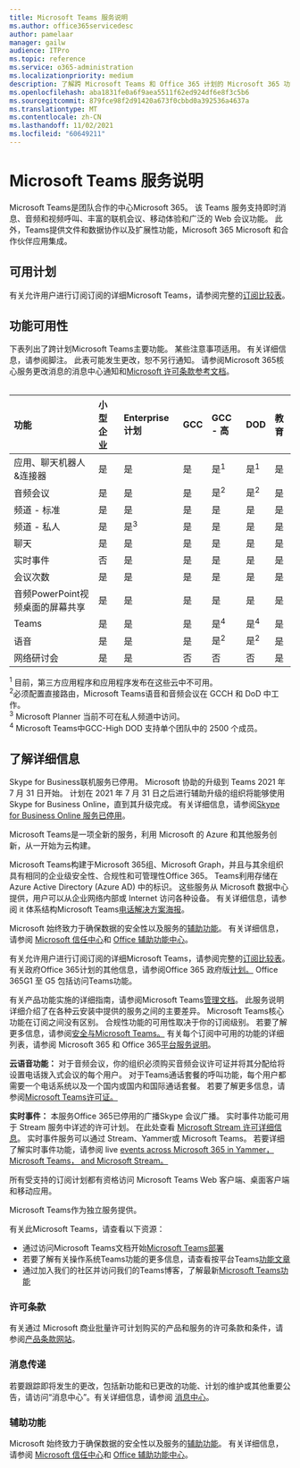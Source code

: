```yaml
---
title: Microsoft Teams 服务说明
ms.author: office365servicedesc
author: pamelaar
manager: gailw
audience: ITPro
ms.topic: reference
ms.service: o365-administration
ms.localizationpriority: medium
description: 了解跨 Microsoft Teams 和 Office 365 计划的 Microsoft 365 功能可用性。
ms.openlocfilehash: aba1831fe0a6f9aea5511f62ed924df6e8f3c5b6
ms.sourcegitcommit: 879fce98f2d91420a673f0cbbd0a392536a4637a
ms.translationtype: MT
ms.contentlocale: zh-CN
ms.lasthandoff: 11/02/2021
ms.locfileid: "60649211"
---
```

# <a name="microsoft-teams-service-description"></a>Microsoft Teams 服务说明

Microsoft Teams是团队合作的中心Microsoft 365。 该 Teams 服务支持即时消息、音频和视频呼叫、丰富的联机会议、移动体验和广泛的 Web 会议功能。 此外，Teams提供文件和数据协作以及扩展性功能，Microsoft 365 Microsoft 和合作伙伴应用集成。

## <a name="available-plans"></a>可用计划

有关允许用户进行订阅订阅的详细Microsoft Teams，请参阅完整的[订阅比较表](https://go.microsoft.com/fwlink/?linkid=2139145)。

## <a name="feature-availability"></a>功能可用性

下表列出了跨计划Microsoft Teams主要功能。 某些注意事项适用。 有关详细信息，请参阅脚注。 此表可能发生更改，恕不另行通知。 请参阅Microsoft 365核心服务更改消息的消息中心通知和[Microsoft 许可条款参考文档](https://www.microsoft.com/licensing/product-licensing/products)。<br><br>

| 功能 | 小型企业 | Enterprise计划 | GCC | GCC - 高 | DOD | 教育 |
| :----- | :----- | :----- | :----- | :----- | :----- | :----- |
| 应用、聊天机器人&连接器 | 是 | 是 | 是 | 是<sup>1</sup> | 是<sup>1</sup> | 是 |
| 音频会议 | 是 | 是 | 是 | 是<sup>2</sup> | 是<sup>2</sup> | 是 |
| 频道 - 标准 | 是 | 是 | 是 | 是 | 是 | 是 |
| 频道 - 私人 | 是 | 是<sup>3</sup> | 是 | 是 | 是 | 是 |
| 聊天 | 是 | 是 | 是 | 是 | 是 | 是 |
| 实时事件 | 否 | 是 | 是 | 是 | 是 | 是 |
| 会议次数 | 是 | 是 | 是 | 是 | 是 | 是 |
| 音频PowerPoint视频桌面的屏幕共享 | 是 | 是 | 是 | 是 | 是 | 是 |
| Teams | 是 | 是 | 是 | 是<sup>4</sup> | 是<sup>4</sup> | 是 |
| 语音 | 是 | 是 | 是 | 是<sup>2</sup> | 是<sup>2</sup> | 是 |
| 网络研讨会 | 是 | 是 | 否 | 否 | 否 | 是 |

<sup>1</sup> 目前，第三方应用程序和应用程序发布在这些云中不可用。 <br/>
<sup>2</sup>必须配置直接路由，Microsoft Teams语音和音频会议在 GCCH 和 DoD 中工作。 <br/>
<sup>3</sup> Microsoft Planner 当前不可在私人频道中访问。 <br/>
<sup>4</sup> Microsoft Teams中GCC-High DOD 支持单个团队中的 2500 个成员。

## <a name="learn-more"></a>了解详细信息

Skype for Business联机服务已停用。 Microsoft 协助的升级到 Teams 2021 年 7 月 31 日开始。 计划在 2021 年 7 月 31 日之后进行辅助升级的组织将能够使用 Skype for Business Online，直到其升级完成。 有关详细信息，请参阅[Skype for Business Online 服务已停用](https://techcommunity.microsoft.com/t5/microsoft-teams-blog/the-skype-for-business-online-service-has-retired/ba-p/2596601)。

Microsoft Teams是一项全新的服务，利用 Microsoft 的 Azure 和其他服务创新，从一开始为云构建。

Microsoft Teams构建于Microsoft 365组、Microsoft Graph，并且与其余组织具有相同的企业级安全性、合规性和可管理性Office 365。 Teams利用存储在 Azure Active Directory (Azure AD) 中的标识。 这些服务从 Microsoft 数据中心提供，用户可以从企业网络内部或 Internet 访问各种设备。 有关详细信息，请参阅 it 体系结构Microsoft Teams[电话解决方案海报](/microsoftteams/teams-architecture-solutions-posters)。

Microsoft 始终致力于确保数据的安全性以及服务的[辅助功能](https://www.microsoft.com/trust-center/compliance/accessibility)。 有关详细信息，请参阅 [Microsoft 信任中心](https://www.microsoft.com/trust-center)和 [Office 辅助功能中心](https://support.office.com/article/Office-Accessibility-Center-Resources-for-people-with-disabilities-ecab0fcf-d143-4fe8-a2ff-6cd596bddc6d)。

有关允许用户进行订阅订阅的详细Microsoft Teams，请参阅完整的[订阅比较表](https://go.microsoft.com/fwlink/?linkid=2139145)。 有关政府Office 365计划的其他信息，请参阅Office 365 政府版[计划。](https://www.microsoft.com/microsoft-365/government/compare-office-365-government-plans) Office 365G1 至 G5 包括访问Teams功能。

有关产品功能实施的详细指南，请参阅Microsoft Teams[管理文档](/MicrosoftTeams)。 此服务说明详细介绍了在各种云安装中提供的服务之间的主要差异。 Microsoft Teams核心功能在订阅之间没有区别。 合规性功能的可用性取决于你的订阅级别。 若要了解更多信息，请参阅[安全与Microsoft Teams。](/microsoftteams/security-compliance-overview) 有关每个订阅中可用的功能的详细列表，请参阅 Microsoft 365 和 Office 365[平台服务说明](/office365/servicedescriptions/office-365-platform-service-description/office-365-platform-service-description)。

**云语音功能：** 对于音频会议，你的组织必须购买音频会议许可证并将其分配给将设置电话拨入式会议的每个用户。 对于Teams通话套餐的呼叫功能，每个用户都需要一个电话系统以及一个国内或国内和国际通话套餐。 若要了解更多信息，请参阅[Microsoft Teams许可证。](/microsoftteams/teams-add-on-licensing/microsoft-teams-add-on-licensing)

**实时事件：** 本服务Office 365已停用的广播Skype 会议广播。 实时事件功能可用于 Stream 服务中详述的许可计划。 在此处查看 [Microsoft Stream 许可详细信息](/stream/license-overview)。 实时事件服务可以通过 Stream、Yammer或 Microsoft Teams。 若要详细了解实时事件功能，请参阅 live [events across Microsoft 365 in Yammer， Microsoft Teams， and Microsoft Stream。](/stream/live-event-m365)

所有受支持的订阅计划都有资格访问 Microsoft Teams Web 客户端、桌面客户端和移动应用。

Microsoft Teams作为独立服务提供。

有关此Microsoft Teams，请查看以下资源：

- 通过访问Microsoft Teams文档开始[Microsoft Teams部署](https://aka.ms/SuccessWithTeams)
- 若要了解有关操作系统Teams功能的更多信息，请查看按平台Teams[功能文章](https://aka.ms/teamsfeaturesbyplatform)
- 通过加入我们的社区并访问我们的Teams博客，了解最新[Microsoft Teams功能](https://aka.ms/TeamsBlog)

### <a name="licensing-terms"></a>许可条款

有关通过 Microsoft 商业批量许可计划购买的产品和服务的许可条款和条件，请参阅[产品条款网站](https://www.microsoft.com/licensing/terms/)。

### <a name="messaging"></a>消息传递

若要跟踪即将发生的更改，包括新功能和已更改的功能、计划的维护或其他重要公告，请访问“消息中心”。有关详细信息，请参阅 [消息中心](/microsoft-365/admin/manage/message-center)。

### <a name="accessibility"></a>辅助功能

Microsoft 始终致力于确保数据的安全性以及服务的[辅助功能](https://www.microsoft.com/trust-center/compliance/accessibility)。 有关详细信息，请参阅 [Microsoft 信任中心](https://www.microsoft.com/trust-center)和 [Office 辅助功能中心](https://support.office.com/article/ecab0fcf-d143-4fe8-a2ff-6cd596bddc6d)。
